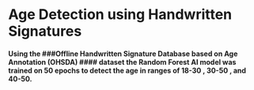 # Age Detection using Handwritten Signatures 
#### Using the ###Offline Handwritten Signature Database based on Age Annotation (OHSDA) #### dataset the Random Forest AI model was trained on 50 epochs to detect the age in ranges of 18-30 , 30-50 , and 40-50. 
